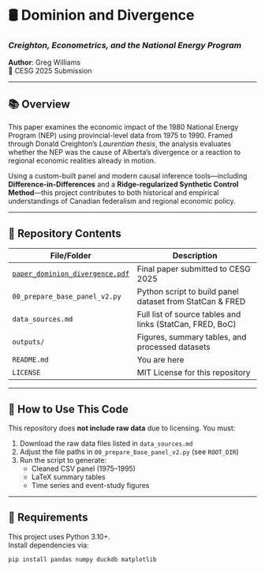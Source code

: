 # 🛢 Dominion and Divergence  
### *Creighton, Econometrics, and the National Energy Program*  
**Author**: Greg Williams  
📄 CESG 2025 Submission

---

## 📚 Overview

This paper examines the economic impact of the 1980 National Energy Program (NEP) using provincial-level data from 1975 to 1990. Framed through Donald Creighton’s *Laurentian thesis*, the analysis evaluates whether the NEP was the cause of Alberta’s divergence or a reaction to regional economic realities already in motion.

Using a custom-built panel and modern causal inference tools—including **Difference-in-Differences** and a **Ridge-regularized Synthetic Control Method**—this project contributes to both historical and empirical understandings of Canadian federalism and regional economic policy.

---

## 📁 Repository Contents

| File/Folder | Description |
|-------------|-------------|
| [`paper_dominion_divergence.pdf`](paper_dominion_divergence.pdf) | Final paper submitted to CESG 2025 |
| `00_prepare_base_panel_v2.py` | Python script to build panel dataset from StatCan & FRED |
| `data_sources.md` | Full list of source tables and links (StatCan, FRED, BoC) |
| `outputs/` | Figures, summary tables, and processed datasets |
| `README.md` | You are here |
| `LICENSE` | MIT License for this repository |

---

## 🧠 How to Use This Code

This repository does **not include raw data** due to licensing. You must:

1. Download the raw data files listed in `data_sources.md`
2. Adjust the file paths in `00_prepare_base_panel_v2.py` (see `ROOT_DIR`)
3. Run the script to generate:
   - Cleaned CSV panel (1975–1995)
   - LaTeX summary tables
   - Time series and event-study figures

---

## 🔧 Requirements

This project uses Python 3.10+.  
Install dependencies via:

```bash
pip install pandas numpy duckdb matplotlib
